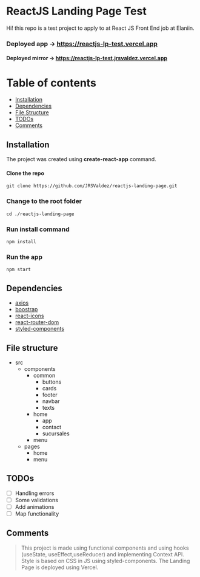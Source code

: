 ﻿# ReactJS Landing Page Test 

Hi! this repo is a test project to apply to at React JS Front End job at Elaniin.

### Deployed app -> https://reactjs-lp-test.vercel.app
#### Deployed mirror -> https://reactjs-lp-test.jrsvaldez.vercel.app

# Table of contents

 - [Installation](#Installation)
 - [Dependencies](#Dependencies)
 - [File Structure](#File-Structure)
 - [TODOs](#TODOs)
 - [Comments](#Comments)

## Installation

The project was created using **create-react-app** command.

#### Clone the repo
    git clone https://github.com/JRSValdez/reactjs-landing-page.git

### Change to the root folder

    cd ./reactjs-landing-page

### Run install command

    npm install

### Run the app

    npm start

## Dependencies

 - [axios](https://github.com/axios/axios)
 - [boostrap](https://getbootstrap.com/docs/4.5/getting-started/introduction/)
 - [react-icons](https://react-icons.github.io/)
 - [react-router-dom](https://reactrouter.com/web/guides/quick-start)
 - [styled-components](https://styled-components.com/)

## File structure

 - src
	 - components
		 - common
			 - buttons
			 - cards
			 - footer
			 - navbar
			 - texts
		 - home
			 - app
			 - contact
			 - sucursales
		 - menu
	 - pages
		 - home
		 - menu

## TODOs

 - [ ] Handling errors
 - [ ] Some validations
 - [ ] Add animations
 - [ ] Map functionality

## Comments
> This project is made using functional components and using hooks (useState, useEffect,useReducer) and implementing Context API. Style is based on CSS in JS using styled-components.
> The Landing Page is deployed using Vercel.

```
